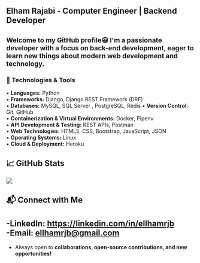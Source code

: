 ## Elham Rajabi - Computer Engineer | Backend Developer

<sub>Welcome to my GitHub profile😃 I'm a passionate developer with a focus on back-end development, eager to learn new things about modern web development and technology.</sub>
---
### **🔧 Technologies & Tools**  
• **Languages:** Python  
• **Frameworks:** Django, Django REST Framework (DRF)  
• **Databases:** MySQL, SQL Server , PostgreSQL, Redis
• **Version Control:** Git, GitHub  
• **Containerization & Virtual Environments:** Docker, Pipenv  
• **API Development & Testing:** REST APIs, Postman  
• **Web Technologies:** HTML5, CSS, Bootstrap, JavaScript, JSON  
• **Operating Systems:** Linux  
• **Cloud & Deployment:** Heroku  

## 📈 GitHub Stats
<p>
  <img src="https://streak-stats.demolab.com?user=ellhamrjb&theme=radical" >
</p>
 


## 📬 Connect with Me  

-**LinkedIn:** https://linkedin.com/in/ellhamrjb  
-**Email:** ellhamrjb@gmail.com
---
* Always open to **collaborations, open-source contributions, and new opportunities!**
